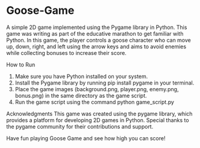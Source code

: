 # Goose-Game
A simple 2D game implemented using the Pygame library in Python. This game was writing as part of the educative marathon to get familiar with Python.
In this game, the player controls a goose character who can move up, down, right, and left using the arrow keys and aims to avoid enemies while collecting bonuses to increase their score.

How to Run
1.	Make sure you have Python installed on your system.
2.	Install the Pygame library by running pip install pygame in your terminal.
3.	Place the game images (background.png, player.png, enemy.png, bonus.png) in the same directory as the game script.
4.	Run the game script using the command python game_script.py

Acknowledgments
This game was created using the pygame library, which provides a platform for developing 2D games in Python. Special thanks to the pygame community for their contributions and support.

Have fun playing Goose Game and see how high you can score!
